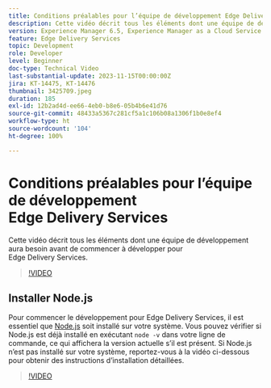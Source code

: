 ```yaml
---
title: Conditions préalables pour l’équipe de développement Edge Delivery Services
description: Cette vidéo décrit tous les éléments dont une équipe de développement aura besoin avant de commencer à développer pour Edge Delivery Services.
version: Experience Manager 6.5, Experience Manager as a Cloud Service
feature: Edge Delivery Services
topic: Development
role: Developer
level: Beginner
doc-type: Technical Video
last-substantial-update: 2023-11-15T00:00:00Z
jira: KT-14475, KT-14476
thumbnail: 3425709.jpeg
duration: 185
exl-id: 12b2ad4d-ee66-4eb0-b8e6-05b4b6e41d76
source-git-commit: 48433a5367c281cf5a1c106b08a1306f1b0e8ef4
workflow-type: ht
source-wordcount: '104'
ht-degree: 100%

---
```


# Conditions préalables pour l’équipe de développement Edge Delivery Services

Cette vidéo décrit tous les éléments dont une équipe de développement aura besoin avant de commencer à développer pour Edge Delivery Services.

>[!VIDEO](https://video.tv.adobe.com/v/3434586/?learn=on&captions=fre_fr)

## Installer Node.js

Pour commencer le développement pour Edge Delivery Services, il est essentiel que [Node.js](https://nodejs.org) soit installé sur votre système. Vous pouvez vérifier si Node.js est déjà installé en exécutant `node -v` dans votre ligne de commande, ce qui affichera la version actuelle s’il est présent. Si Node.js n’est pas installé sur votre système, reportez-vous à la vidéo ci-dessous pour obtenir des instructions d’installation détaillées.

>[!VIDEO](https://video.tv.adobe.com/v/3438303/?learn=on&captions=fre_fr)
